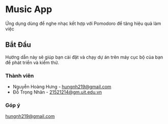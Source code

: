 # Music App
Ứng dụng dùng để nghe nhạc kết hợp với Pomodoro để tăng hiệu quả làm việc

## Bắt Đầu
Hướng dẫn này sẽ giúp bạn cài đặt và chạy dự án trên máy cục bộ của bạn để phát triển và kiểm thử.

### Thành viên
- Nguyễn Hoàng Hưng - hungnh219@gmail.com
- Đỗ Trọng Nhân - 21521214@gm.uit.edu.vn


### Góp ý
hungnh219@gmail.com 
